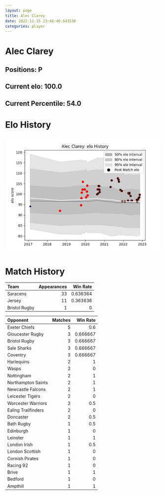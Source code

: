 ```yaml
---  
layout: page  
title: Alec Clarey  
date: 2022-11-15 23:44:40.643536  
categories: player  
---
```

# Alec Clarey

## Positions: P

## Current elo: 100.0

## Current Percentile: 54.0

# Elo History


![elo history](history_AlecClarey.png)
# Match History


| Team          |   Appearances |   Win Rate |
|:--------------|--------------:|-----------:|
| Saracens      |            33 |   0.636364 |
| Jersey        |            11 |   0.363636 |
| Bristol Rugby |             1 |   0        |

| Opponent            |   Matches |   Win Rate |
|:--------------------|----------:|-----------:|
| Exeter Chiefs       |         5 |   0.6      |
| Gloucester Rugby    |         3 |   0.666667 |
| Bristol Rugby       |         3 |   0.666667 |
| Sale Sharks         |         3 |   0.666667 |
| Coventry            |         3 |   0.666667 |
| Harlequins          |         2 |   1        |
| Wasps               |         2 |   0        |
| Nottingham          |         2 |   1        |
| Northampton Saints  |         2 |   1        |
| Newcastle Falcons   |         2 |   1        |
| Leicester Tigers    |         2 |   0        |
| Worcester Warriors  |         2 |   0.5      |
| Ealing Trailfinders |         2 |   0        |
| Doncaster           |         2 |   0.5      |
| Bath Rugby          |         1 |   0.5      |
| Edinburgh           |         1 |   0        |
| Leinster            |         1 |   1        |
| London Irish        |         1 |   0.5      |
| London Scottish     |         1 |   0        |
| Cornish Pirates     |         1 |   0        |
| Racing 92           |         1 |   0        |
| Brive               |         1 |   1        |
| Bedford             |         1 |   0        |
| Ampthill            |         1 |   1        |